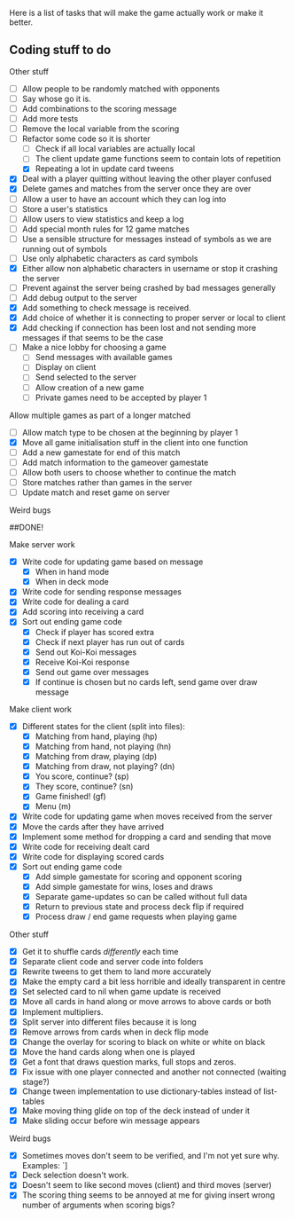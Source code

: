 Here is a list of tasks that will make the game actually work or make it better.

## Coding stuff to do

Other stuff
 - [ ] Allow people to be randomly matched with opponents
 - [ ] Say whose go it is.
 - [ ] Add combinations to the scoring message
 - [ ] Add more tests
 - [ ] Remove the local variable from the scoring
 - [ ] Refactor some code so it is shorter
    - [ ] Check if all local variables are actually local
    - [ ] The client update game functions seem to contain lots of repetition
    - [x] Repeating a lot in update card tweens
 - [x] Deal with a player quitting without leaving the other player confused
 - [x] Delete games and matches from the server once they are over
 - [ ] Allow a user to have an account which they can log into
 - [ ] Store a user's statistics
 - [ ] Allow users to view statistics and keep a log
 - [ ] Add special month rules for 12 game matches
 - [ ] Use a sensible structure for messages instead of symbols as we are running out of symbols
 - [ ] Use only alphabetic characters as card symbols
 - [x] Either allow non alphabetic characters in username or stop it crashing the server
 - [ ] Prevent against the server being crashed by bad messages generally
 - [ ] Add debug output to the server
 - [x] Add something to check message is received.
 - [x] Add choice of whether it is connecting to proper server or local to client
 - [x] Add checking if connection has been lost and not sending more messages if that seems to be the case
 - [ ] Make a nice lobby for choosing a game
    - [ ] Send messages with available games
    - [ ] Display on client
    - [ ] Send selected to the server
    - [ ] Allow creation of a new game
    - [ ] Private games need to be accepted by player 1

Allow multiple games as part of a longer matched
 - [ ] Allow match type to be chosen at the beginning by player 1
 - [x] Move all game initialisation stuff in the client into one function
 - [ ] Add a new gamestate for end of this match
 - [ ] Add match information to the gameover gamestate
 - [ ] Allow both users to choose whether to continue the match
 - [ ] Store matches rather than games in the server
 - [ ] Update match and reset game on server

Weird bugs

##DONE!

Make server work
  - [x] Write code for updating game based on message
     - [x] When in hand mode
     - [x] When in deck mode
  - [x] Write code for sending response messages
  - [x] Write code for dealing a card
  - [x] Add scoring into receiving a card
  - [x] Sort out ending game code
     - [x] Check if player has scored extra
     - [x] Check if next player has run out of cards
     - [x] Send out Koi-Koi messages
     - [x] Receive Koi-Koi response
     - [x] Send out game over messages
     - [x] If continue is chosen but no cards left, send game over draw message

Make client work
  - [x] Different states for the client (split into files):
     - [x] Matching from hand, playing (hp)
     - [x] Matching from hand, not playing (hn)
     - [x] Matching from draw, playing (dp)
     - [x] Matching from draw, not playing? (dn)
     - [x] You score, continue? (sp)
     - [x] They score, continue? (sn)
     - [x] Game finished! (gf)
     - [x] Menu (m)
   - [x] Write code for updating game when moves received from the server
   - [x] Move the cards after they have arrived
   - [x] Implement some method for dropping a card and sending that move
   - [x] Write code for receiving dealt card
   - [x] Write code for displaying scored cards
   - [x] Sort out ending game code
      - [x] Add simple gamestate for scoring and opponent scoring
      - [x] Add simple gamestate for wins, loses and draws
      - [x] Separate game-updates so can be called without full data
      - [x] Return to previous state and process deck flip if required
      - [x] Process draw / end game requests when playing game

Other stuff
  - [x] Get it to shuffle cards *differently* each time
  - [x] Separate client code and server code into folders
  - [x] Rewrite tweens to get them to land more accurately
  - [x] Make the empty card a bit less horrible and ideally transparent in centre
  - [x] Set selected card to nil when game update is received
  - [x] Move all cards in hand along or move arrows to above cards or both
  - [x] Implement multipliers.
  - [x] Split server into different files because it is long
  - [x] Remove arrows from cards when in deck flip mode
  - [x] Change the overlay for scoring to black on white or white on black
  - [x] Move the hand cards along when one is played
  - [x] Get a font that draws question marks, full stops and zeros.
  - [x] Fix issue with one player connected and another not connected (waiting stage?)
  - [x] Change tween implementation to use dictionary-tables instead of list-tables
  - [x] Make moving thing glide on top of the deck instead of under it
  - [x] Make sliding occur before win message appears

Weird bugs
  - [x] Sometimes moves don't seem to be verified, and I'm not yet sure why.
        Examples: `]
  - [x] Deck selection doesn't work.
  - [x] Doesn't seem to like second moves (client) and third moves (server)
  - [x] The scoring thing seems to be annoyed at me for giving insert wrong number of arguments when scoring bigs?
